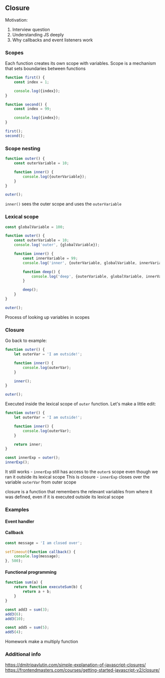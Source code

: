 ## Closure

Motivation:

1. Interview question
2. Understanding JS deeply
3. Why callbacks and event listeners work

### Scopes

Each function creates its own scope with variables. Scope is a mechanism that sets boundaries between functions

```js
function first() {
    const index = 1;

    console.log({index});
}

function second() {
    const index = 99;

    console.log({index});
}

first();
second();
```

### Scope nesting

```js
function outer() {
    const outerVariable = 10;

    function inner() {
        console.log({outerVariable});
    }
}

outer();
```

`inner()` sees the outer scope and uses the `outerVariable`

### Lexical scope

```js
const globalVariable = 100;

function outer() {
    const outerVariable = 10;
    console.log('outer', {globalVariable});

    function inner() {
        const innerVariable = 99;
        console.log('inner', {outerVariable, globalVariable, innerVariable});

        function deep() {
            console.log('deep', {outerVariable, globalVariable, innerVariable});
        }

        deep();
    }
}

outer();
```

Process of looking up variables in scopes

### Closure

Go back to example:

```js
function outer() {
    let outerVar = 'I am outside!';

    function inner() {
        console.log(outerVar);
    }

    inner();
}

outer();
```

Executed inside the lexical scope of `outer` function. Let's make a little edit:

```js
function outer() {
    let outerVar = 'I am outside!';

    function inner() {
        console.log(outerVar);
    }

    return inner;
}

const innerExp = outer();
innerExp();
```

It still works - `innerExp` still has access to the `outer`s scope even though we ran it outside its lexical scope This
is closure - `innerExp` closes over the variable `outerVar` from outer scope

closure is a function that remembers the relevant variables from where it was defined, even if it is executed outside
its lexical scope

### Examples

#### Event handler

#### Callback

```js
const message = 'I am closed over';

setTimeout(function callback() {
    console.log(message);
}, 500);
```

#### Functional programming

```js
function sum(a) {
    return function executeSum(b) {
        return a + b;
    }
}

const add3 = sum(3);
add3(6);
add3(10);

const add5 = sum(5);
add5(4);
```

Homework make a multiply function

### Additional info

https://dmitripavlutin.com/simple-explanation-of-javascript-closures/
https://frontendmasters.com/courses/getting-started-javascript-v2/closure/
